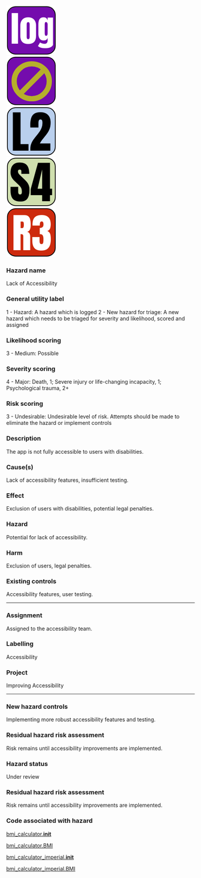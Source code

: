 <!-- [icon] -->
<div class="right">

<div>
<img class="icon-large" src="../../static/hazard/general-1.png" alt="General icon">
</div>
<div class="spacer-sm"></div>

<div>
<img class="icon-large" src="../../static/hazard/general-3.png" alt="General icon">
</div>
<div class="spacer-sm"></div>


<div>

<img class="icon-large" src="../../static/hazard/likelihood-2.png" alt="Likelihood icon">

</div>

<div class="spacer-sm"></div>

<div>

<img class="icon-large" src="../../static/hazard/severity-4.png" alt="Severity icon">

</div>

<div class="spacer-sm"></div>

<div>

<img class="icon-large" src="../../static/hazard/risk-3.png" alt="Risk icon">

</div>

<div class="spacer-md"></div>
</div>
<!-- [iconend] -->

### Hazard name
Lack of Accessibility

### General utility label
1 - Hazard: A hazard which is logged
2 - New hazard for triage: A new hazard which needs to be triaged for severity and likelihood, scored and assigned

### Likelihood scoring
3 - Medium: Possible

### Severity scoring
4 - Major: Death, 1; Severe injury or life-changing incapacity, 1; Psychological trauma, 2+

### Risk scoring
3 - Undesirable: Undesirable level of risk. Attempts should be made to eliminate the hazard or implement controls

### Description
The app is not fully accessible to users with disabilities.

### Cause(s)
Lack of accessibility features, insufficient testing.

### Effect
Exclusion of users with disabilities, potential legal penalties.

### Hazard
Potential for lack of accessibility.

### Harm
Exclusion of users, legal penalties.

### Existing controls
Accessibility features, user testing.

-----

### Assignment
Assigned to the accessibility team.

### Labelling
Accessibility

### Project
Improving Accessibility

-----

### New hazard controls
Implementing more robust accessibility features and testing.

### Residual hazard risk assessment
Risk remains until accessibility improvements are implemented.

### Hazard status
Under review

### Residual hazard risk assessment
Risk remains until accessibility improvements are implemented.

### Code associated with hazard
<!-- [code] -->
[bmi_calculator.__init__](../../code/functions/bmi_calculator.md#__init___hazard)

[bmi_calculator.BMI](../../code/functions/bmi_calculator.md#BMI_hazard)

[bmi_calculator_imperial.__init__](../../code/functions/bmi_calculator_imperial.md#__init___hazard)

[bmi_calculator_imperial.BMI](../../code/functions/bmi_calculator_imperial.md#BMI_hazard)
<!-- [codeend] -->

